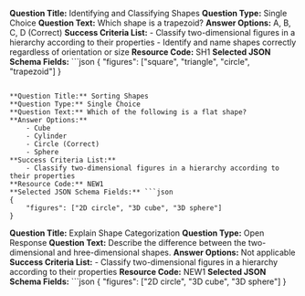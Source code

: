 **Question Title:** Identifying and Classifying Shapes
**Question Type:** Single Choice
**Question Text:** Which shape is a trapezoid?
**Answer Options:** A, B, C, D (Correct)
**Success Criteria List:** 
    - Classify two-dimensional figures in a hierarchy according to their properties 
    - Identify and name shapes correctly regardless of orientation or size
**Resource Code:** SH1 
**Selected JSON Schema Fields:** ```json 
{ 
    "figures": ["square", "triangle", "circle", "trapezoid"] 
}
```

**Question Title:** Sorting Shapes
**Question Type:** Single Choice
**Question Text:** Which of the following is a flat shape?
**Answer Options:**
    - Cube
    - Cylinder
    - Circle (Correct)
    - Sphere
**Success Criteria List:**
    - Classify two-dimensional figures in a hierarchy according to their properties 
**Resource Code:** NEW1
**Selected JSON Schema Fields:** ```json 
{ 
    "figures": ["2D circle", "3D cube", "3D sphere"] 
}
```

**Question Title:** Explain Shape Categorization
**Question Type:** Open Response
**Question Text:** Describe the difference between the two-dimensional and hree-dimensional shapes.
**Answer Options:** Not applicable 
**Success Criteria List:**
    - Classify two-dimensional figures in a hierarchy according to their properties 
**Resource Code:** NEW1
**Selected JSON Schema Fields:** ```json 
{ 
    "figures": ["2D circle", "3D cube", "3D sphere"] 
}
```